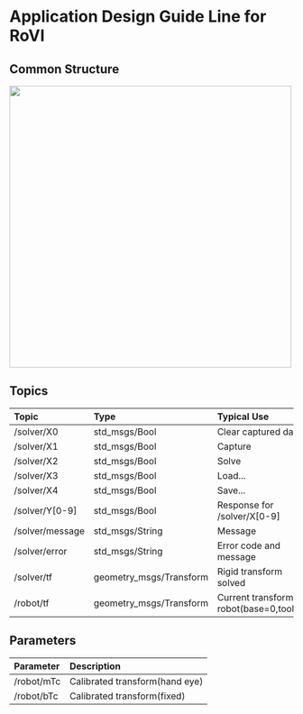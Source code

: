 # Application Design Guide Line for RoVI

## Common Structure

<img src="img/fig2.png" width="500px" >

## Topics

|Topic|Type|Typical Use|
|:----|:----|:----|
|/solver/X0|std_msgs/Bool|Clear captured data|
|/solver/X1|std_msgs/Bool|Capture|
|/solver/X2|std_msgs/Bool|Solve|
|/solver/X3|std_msgs/Bool|Load...|
|/solver/X4|std_msgs/Bool|Save...|
|/solver/Y[0-9]|std_msgs/Bool|Response for /solver/X[0-9]|
|/solver/message|std_msgs/String|Message|
|/solver/error|std_msgs/String|Error code and message|
|/solver/tf|geometry_msgs/Transform|Rigid transform solved|
|/robot/tf|geometry_msgs/Transform|Current transform of robot(base=0,tool=0)|

## Parameters
|Parameter|Description|
|:----|:----|
|/robot/mTc|Calibrated transform(hand eye)|
|/robot/bTc|Calibrated transform(fixed)|

